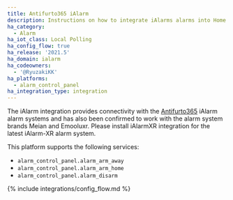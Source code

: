```yaml
---
title: Antifurto365 iAlarm
description: Instructions on how to integrate iAlarms alarms into Home Assistant.
ha_category:
  - Alarm
ha_iot_class: Local Polling
ha_config_flow: true
ha_release: '2021.5'
ha_domain: ialarm
ha_codeowners:
  - '@RyuzakiKK'
ha_platforms:
  - alarm_control_panel
ha_integration_type: integration
---
```


The iAlarm integration provides connectivity with the [Antifurto365](https://www.antifurtocasa365.it/) iAlarm alarm systems and has also been confirmed to work with the alarm system brands Meian and Emooluxr.
Please install iAlarmXR integration for the latest iAlarm-XR alarm system.

This platform supports the following services:

- `alarm_control_panel.alarm_arm_away`
- `alarm_control_panel.alarm_arm_home`
- `alarm_control_panel.alarm_disarm`

{% include integrations/config_flow.md %}
